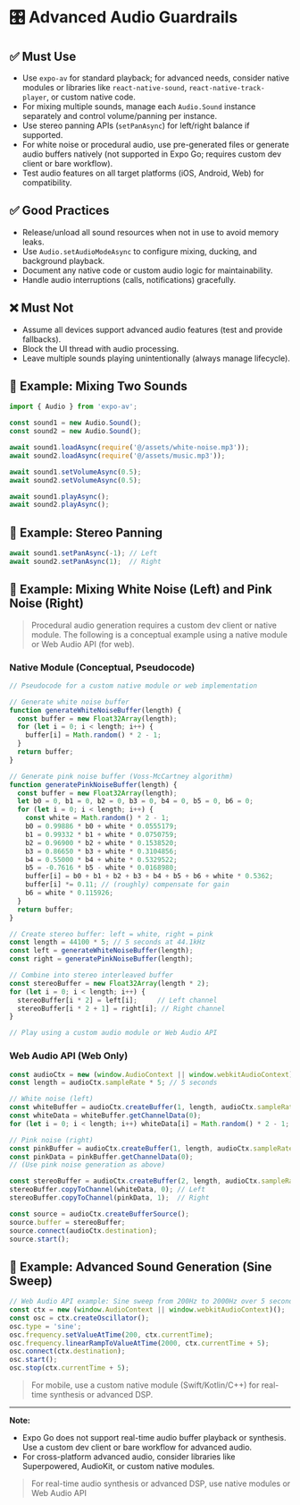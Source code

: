 # 🎛️ Advanced Audio Guardrails

## ✅ Must Use
- Use `expo-av` for standard playback; for advanced needs, consider native modules or libraries like `react-native-sound`, `react-native-track-player`, or custom native code.
- For mixing multiple sounds, manage each `Audio.Sound` instance separately and control volume/panning per instance.
- Use stereo panning APIs (`setPanAsync`) for left/right balance if supported.
- For white noise or procedural audio, use pre-generated files or generate audio buffers natively (not supported in Expo Go; requires custom dev client or bare workflow).
- Test audio features on all target platforms (iOS, Android, Web) for compatibility.

## ✅ Good Practices
- Release/unload all sound resources when not in use to avoid memory leaks.
- Use `Audio.setAudioModeAsync` to configure mixing, ducking, and background playback.
- Document any native code or custom audio logic for maintainability.
- Handle audio interruptions (calls, notifications) gracefully.

## ❌ Must Not
- Assume all devices support advanced audio features (test and provide fallbacks).
- Block the UI thread with audio processing.
- Leave multiple sounds playing unintentionally (always manage lifecycle).


## 📌 Example: Mixing Two Sounds
```ts
import { Audio } from 'expo-av';

const sound1 = new Audio.Sound();
const sound2 = new Audio.Sound();

await sound1.loadAsync(require('@/assets/white-noise.mp3'));
await sound2.loadAsync(require('@/assets/music.mp3'));

await sound1.setVolumeAsync(0.5);
await sound2.setVolumeAsync(0.5);

await sound1.playAsync();
await sound2.playAsync();
```

## 📌 Example: Stereo Panning
```ts
await sound1.setPanAsync(-1); // Left
await sound2.setPanAsync(1);  // Right
```


## 📌 Example: Mixing White Noise (Left) and Pink Noise (Right)

> Procedural audio generation requires a custom dev client or native module. The following is a conceptual example using a native module or Web Audio API (for web).

### Native Module (Conceptual, Pseudocode)
```ts
// Pseudocode for a custom native module or web implementation

// Generate white noise buffer
function generateWhiteNoiseBuffer(length) {
  const buffer = new Float32Array(length);
  for (let i = 0; i < length; i++) {
    buffer[i] = Math.random() * 2 - 1;
  }
  return buffer;
}

// Generate pink noise buffer (Voss-McCartney algorithm)
function generatePinkNoiseBuffer(length) {
  const buffer = new Float32Array(length);
  let b0 = 0, b1 = 0, b2 = 0, b3 = 0, b4 = 0, b5 = 0, b6 = 0;
  for (let i = 0; i < length; i++) {
    const white = Math.random() * 2 - 1;
    b0 = 0.99886 * b0 + white * 0.0555179;
    b1 = 0.99332 * b1 + white * 0.0750759;
    b2 = 0.96900 * b2 + white * 0.1538520;
    b3 = 0.86650 * b3 + white * 0.3104856;
    b4 = 0.55000 * b4 + white * 0.5329522;
    b5 = -0.7616 * b5 - white * 0.0168980;
    buffer[i] = b0 + b1 + b2 + b3 + b4 + b5 + b6 + white * 0.5362;
    buffer[i] *= 0.11; // (roughly) compensate for gain
    b6 = white * 0.115926;
  }
  return buffer;
}

// Create stereo buffer: left = white, right = pink
const length = 44100 * 5; // 5 seconds at 44.1kHz
const left = generateWhiteNoiseBuffer(length);
const right = generatePinkNoiseBuffer(length);

// Combine into stereo interleaved buffer
const stereoBuffer = new Float32Array(length * 2);
for (let i = 0; i < length; i++) {
  stereoBuffer[i * 2] = left[i];     // Left channel
  stereoBuffer[i * 2 + 1] = right[i]; // Right channel
}

// Play using a custom audio module or Web Audio API
```

### Web Audio API (Web Only)
```js
const audioCtx = new (window.AudioContext || window.webkitAudioContext)();
const length = audioCtx.sampleRate * 5; // 5 seconds

// White noise (left)
const whiteBuffer = audioCtx.createBuffer(1, length, audioCtx.sampleRate);
const whiteData = whiteBuffer.getChannelData(0);
for (let i = 0; i < length; i++) whiteData[i] = Math.random() * 2 - 1;

// Pink noise (right)
const pinkBuffer = audioCtx.createBuffer(1, length, audioCtx.sampleRate);
const pinkData = pinkBuffer.getChannelData(0);
// (Use pink noise generation as above)

const stereoBuffer = audioCtx.createBuffer(2, length, audioCtx.sampleRate);
stereoBuffer.copyToChannel(whiteData, 0); // Left
stereoBuffer.copyToChannel(pinkData, 1);  // Right

const source = audioCtx.createBufferSource();
source.buffer = stereoBuffer;
source.connect(audioCtx.destination);
source.start();
```

## 📌 Example: Advanced Sound Generation (Sine Sweep)

```js
// Web Audio API example: Sine sweep from 200Hz to 2000Hz over 5 seconds
const ctx = new (window.AudioContext || window.webkitAudioContext)();
const osc = ctx.createOscillator();
osc.type = 'sine';
osc.frequency.setValueAtTime(200, ctx.currentTime);
osc.frequency.linearRampToValueAtTime(2000, ctx.currentTime + 5);
osc.connect(ctx.destination);
osc.start();
osc.stop(ctx.currentTime + 5);
```

> For mobile, use a custom native module (Swift/Kotlin/C++) for real-time synthesis or advanced DSP.

---

**Note:**  
- Expo Go does not support real-time audio buffer playback or synthesis. Use a custom dev client or bare workflow for advanced audio.
- For cross-platform advanced audio, consider libraries like Superpowered, AudioKit, or custom native modules.

> For real-time audio synthesis or advanced DSP, use native modules or Web Audio API